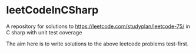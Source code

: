 # leetCodeInCSharp
A repository for solutions to https://leetcode.com/studyplan/leetcode-75/ in C sharp with unit test coverage

The aim here is to write solutions to the above leetcode problems test-first.
